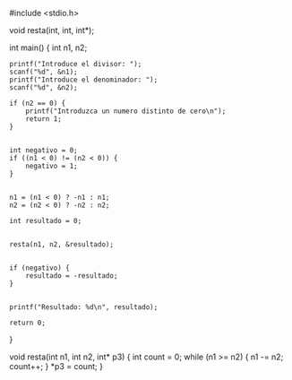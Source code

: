 
#include <stdio.h>

void resta(int, int, int*);

int main() {
    int n1, n2;

    
    printf("Introduce el divisor: ");
    scanf("%d", &n1);
    printf("Introduce el denominador: ");
    scanf("%d", &n2);

    if (n2 == 0) {
        printf("Introduzca un numero distinto de cero\n");
        return 1;
    }

    
    int negativo = 0;
    if ((n1 < 0) != (n2 < 0)) {
        negativo = 1;  
    }

    
    n1 = (n1 < 0) ? -n1 : n1;
    n2 = (n2 < 0) ? -n2 : n2;

    int resultado = 0;

    
    resta(n1, n2, &resultado);

    
    if (negativo) {
        resultado = -resultado;
    }

    
    printf("Resultado: %d\n", resultado);

    return 0;
}

void resta(int n1, int n2, int* p3) {
    int count = 0;
    while (n1 >= n2) {
        n1 -= n2;
        count++;
    }
    *p3 = count;
}